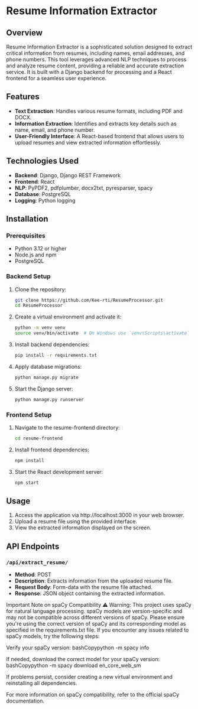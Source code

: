 # Resume Information Extractor

## Overview

Resume Information Extractor is a sophisticated solution designed to extract critical information from resumes, including names, email addresses, and phone numbers. This tool leverages advanced NLP techniques to process and analyze resume content, providing a reliable and accurate extraction service. It is built with a Django backend for processing and a React frontend for a seamless user experience.

## Features

- **Text Extraction**: Handles various resume formats, including PDF and DOCX.
- **Information Extraction**: Identifies and extracts key details such as name, email, and phone number.
- **User-Friendly Interface**: A React-based frontend that allows users to upload resumes and view extracted information effortlessly.

## Technologies Used

- **Backend**: Django, Django REST Framework
- **Frontend**: React
- **NLP**: PyPDF2, pdfplumber, docx2txt, pyresparser, spacy
- **Database**: PostgreSQL
- **Logging**: Python logging

## Installation

### Prerequisites

- Python 3.12 or higher
- Node.js and npm
- PostgreSQL

### Backend Setup

1. Clone the repository:
   ```bash
   git clone https://github.com/Kee-rti/ResumeProcessor.git
   cd ResumeProcessor
   ```

2. Create a virtual environment and activate it:
   ```bash
   python -m venv venv
   source venv/bin/activate  # On Windows use `venv\Scripts\activate`
   ```

3. Install backend dependencies:
   ```bash
   pip install -r requirements.txt
   ```

4. Apply database migrations:
   ```bash
   python manage.py migrate
   ```

5. Start the Django server:
   ```bash
   python manage.py runserver
   ```

### Frontend Setup

1. Navigate to the resume-frontend directory:
   ```bash
   cd resume-frontend
   ```

2. Install frontend dependencies:
   ```bash
   npm install
   ```

3. Start the React development server:
   ```bash
   npm start
   ```

## Usage

1. Access the application via http://localhost:3000 in your web browser.
2. Upload a resume file using the provided interface.
3. View the extracted information displayed on the screen.

## API Endpoints

### `/api/extract_resume/`
- **Method**: POST
- **Description**: Extracts information from the uploaded resume file.
- **Request Body**: Form-data with the resume file attached.
- **Response**: JSON object containing the extracted information.


Important Note on spaCy Compatibility
⚠️ Warning: This project uses spaCy for natural language processing. spaCy models are version-specific and may not be compatible across different versions of spaCy. Please ensure you're using the correct version of spaCy and its corresponding model as specified in the requirements.txt file.
If you encounter any issues related to spaCy models, try the following steps:

Verify your spaCy version:
bashCopypython -m spacy info

If needed, download the correct model for your spaCy version:
bashCopypython -m spacy download en_core_web_sm

If problems persist, consider creating a new virtual environment and reinstalling all dependencies.

For more information on spaCy compatibility, refer to the official spaCy documentation.